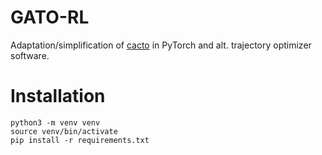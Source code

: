 # GATO-RL

Adaptation/simplification of [cacto](https://github.com/gianluigigrandesso/cacto) in PyTorch and alt. trajectory optimizer software.

# Installation
```shell
python3 -m venv venv
source venv/bin/activate
pip install -r requirements.txt
